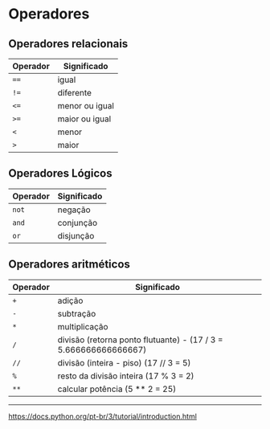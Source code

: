# Operadores

## Operadores relacionais

Operador | Significado
-|-
`==` | igual
`!=` | diferente
`<=` | menor ou igual
`>=` | maior ou igual
`<` | menor
`>` | maior

## Operadores Lógicos

Operador | Significado
-|-
`not` | negação
`and` | conjunção
`or` | disjunção

## Operadores aritméticos

Operador | Significado
-|-
`+` | adição
`-` | subtração
`*` | multiplicação
`/` | divisão (retorna ponto flutuante) - (17 / 3 = 5.666666666666667)
`//` | divisão (inteira - piso) (17 // 3 = 5)
`%` | resto da divisão inteira (17 % 3 = 2)
`**` | calcular potência (5 ** 2 = 25)

---

https://docs.python.org/pt-br/3/tutorial/introduction.html